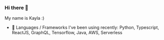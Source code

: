 ### Hi there 👋
My name is Kayla :) 

- :rocket: Languages / Frameworks I've been using recently: Python, Typescript, ReactJS, GraphQL, Tensorflow, Java, AWS, Serverless
